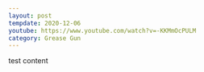 ```yaml
---
layout: post
tempdate: 2020-12-06
youtube: https://www.youtube.com/watch?v=-KKMmOcPULM
category: Grease Gun
---
```

test content